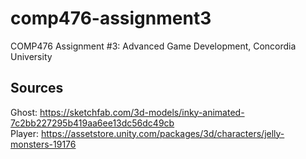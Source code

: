 # comp476-assignment3
COMP476 Assignment #3: Advanced Game Development, Concordia University

## Sources
Ghost: https://sketchfab.com/3d-models/inky-animated-7c2bb227295b419aa6ee13dc56dc49cb    
Player: https://assetstore.unity.com/packages/3d/characters/jelly-monsters-19176 

